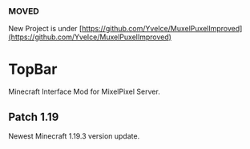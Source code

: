 ### MOVED
New Project is under [https://github.com/YveIce/MuxelPuxelImproved](https://github.com/YveIce/MuxelPuxelImproved)

# TopBar
Minecraft Interface Mod for MixelPixel Server.

## Patch 1.19
Newest Minecraft 1.19.3 version update.   

